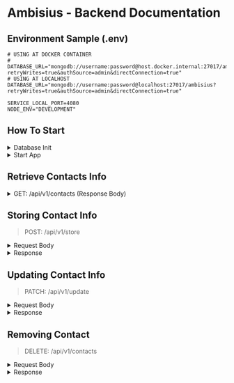 # Ambisius - Backend Documentation

## Environment Sample (.env)

```shell
# USING AT DOCKER CONTAINER
# DATABASE_URL="mongodb://username:password@host.docker.internal:27017/ambisius?retryWrites=true&authSource=admin&directConnection=true"
# USING AT LOCALHOST
DATABASE_URL="mongodb://username:password@localhost:27017/ambisius?retryWrites=true&authSource=admin&directConnection=true"

SERVICE_LOCAL_PORT=4080
NODE_ENV="DEVELOPMENT"
```

## How To Start

<details>
<summary>Database Init</summary>

```bash
npx prisma db push
```

</details>

<details>
<summary>Start App</summary>

```bash
npm run dev
```
OR
```bash
npm start
```

</details>

## Retrieve Contacts Info
<details>
<summary>GET: /api/v1/contacts (Response Body)</summary>

```json
{
    "status": "OK",
    "code": 200,
    "data": [
        {
            "id": "6630eda8d2691e7e49fbe1ec",
            "firstName": "Sydney",
            "lastName": "Lehner",
            "position": "Designer",
            "phone": "541-737-8984",
            "email": "Modesta_Roberts77@hotmail.com"
        },
        {
            "id": "6630edb3d2691e7e49fbe1ed",
            "firstName": "Aletha",
            "lastName": "Wilkinson",
            "position": "Coordinator",
            "phone": "465-883-8433",
            "email": "Davin53@gmail.com"
        },
        {
            "id": "6631004c6b1c2b8566c4b626",
            "firstName": "Patsy",
            "lastName": "Rau",
            "position": "Planner",
            "phone": "884-851-3749",
            "email": "Monty_Ratke47@gmail.com"
        },
        {
            "id": "66310547ff4c8ece5adb1af8",
            "firstName": "Hassan",
            "lastName": "Gibson",
            "position": "Coordinator",
            "phone": "535-952-9937",
            "email": "Jedidiah_Hintz60@gmail.com"
        },
        {
            "id": "6631062511cea232933de349",
            "firstName": "Kenneth",
            "lastName": "Fay",
            "position": "Analyst",
            "phone": "492-592-2868",
            "email": "Therese.Zieme@gmail.com"
        }
    ]
}
```
</details>

## Storing Contact Info
>POST: /api/v1/store

<details>
<summary>Request Body</summary>

```json
{
    "payload": [
        {
            "firstName": "{{$randomFirstName}}",
            "lastName": "{{$randomLastName}}",
            "position": "{{$randomJobType}}",
            "phone": "{{$randomPhoneNumber}}",
            "email": "{{$randomEmail}}"
        },
        {
            "firstName": "{{$randomFirstName}}",
            "lastName": "{{$randomLastName}}",
            "position": "{{$randomJobType}}",
            "phone": "{{$randomPhoneNumber}}",
            "email": "{{$randomEmail}}"
        }
    ]
}
```

</details>
<details>
<summary>Response</summary>

```json
{
    "status": "OK",
    "code": "200",
    "message": {
        "storing": "2 contacts"
    }
}
```

</details>

## Updating Contact Info
>PATCH: /api/v1/update

<details>
<summary>Request Body</summary>

```json
{
    "payload": [
        {
            "id": "6630eda8d2691e7e49fbe1ec",
            "firstName": "{{$randomFirstName}}",
            "phone": "{{$randomPhoneNumber}}"
        },
        {
            "id": "6630edb3d2691e7e49fbe1ed",
            "email": "{{$randomEmail}}",
            "position": "{{$randomJobTitle}}"
        }
    ]
}
```

</details>
<details>
<summary>Response</summary>

```json
{
    "status": "OK",
    "code": 200,
    "details": [
        {
            "id": "6630eda8d2691e7e49fbe1ec",
            "firstName": "Esther",
            "phone": "883-853-8432"
        },
        {
            "id": "6630edb3d2691e7e49fbe1ed",
            "email": "Amalia.Denesik21@yahoo.com",
            "position": "Product Paradigm Orchestrator"
        }
    ]
}
```

</details>

## Removing Contact
>DELETE: /api/v1/contacts

<details>
<summary>Request Body</summary>

```json
{
    "ids": [
        "6631e6fb6aa21d0ff0aea31b", 
        "6631e6fb6aa21d0ff0aea31a", 
        "6631e6c16aa21d0ff0aea319"
    ]
}
```

</details>
<details>
<summary>Response</summary>

```json
{
    "status": "OK",
    "code": 200,
    "message": {
        "removing": "3 contacts"
    }
}
```

</details>